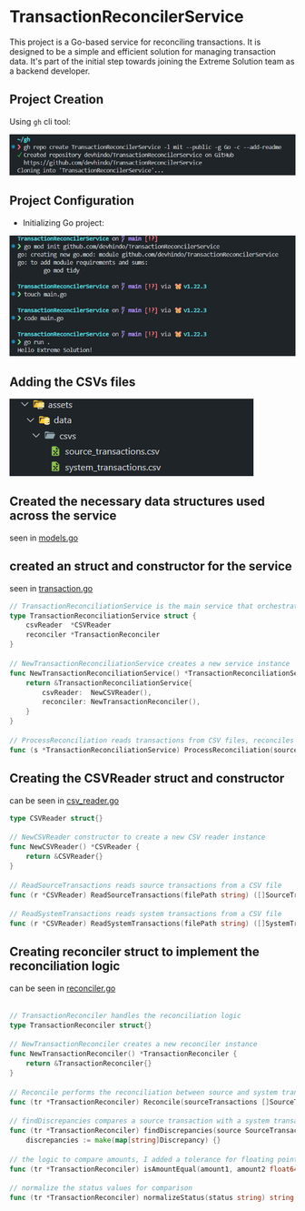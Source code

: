 # TransactionReconcilerService

This project is a Go-based service for reconciling transactions. It is designed to be a simple and efficient solution for managing transaction data. It's part of the initial step towards joining the Extreme Solution team as a backend developer.

## Project Creation

Using `gh` cli tool:

![Project Creation](./assets/imgs/projecCreation.png)

## Project Configuration


- Initializing Go project:

![Initializing Go project](./assets/imgs/initGoProject.png)

## Adding the CSVs files

![Adding the CSVs files](./assets/imgs/CSVsFiles.png)

## Created the necessary data structures used across the service

seen in [models.go](./models.go)



## created an struct and constructor for the service

seen in [transaction.go](./transaction.go)

```Go
// TransactionReconciliationService is the main service that orchestrates the reconciliation process
type TransactionReconciliationService struct {
	csvReader  *CSVReader
	reconciler *TransactionReconciler
}

// NewTransactionReconciliationService creates a new service instance
func NewTransactionReconciliationService() *TransactionReconciliationService {
	return &TransactionReconciliationService{
		csvReader:  NewCSVReader(),
		reconciler: NewTransactionReconciler(),
	}
}

// ProcessReconciliation reads transactions from CSV files, reconciles them, and returns the result
func (s *TransactionReconciliationService) ProcessReconciliation(sourceFilePath, systemFilePath string) (*ReconciliationResult, error)


```
## Creating the CSVReader struct and constructor

can be seen in [csv_reader.go](./csv_reader.go)

```Go
type CSVReader struct{}

// NewCSVReader constructor to create a new CSV reader instance
func NewCSVReader() *CSVReader {
	return &CSVReader{}
}

// ReadSourceTransactions reads source transactions from a CSV file
func (r *CSVReader) ReadSourceTransactions(filePath string) ([]SourceTransaction, error) {}

// ReadSystemTransactions reads system transactions from a CSV file
func (r *CSVReader) ReadSystemTransactions(filePath string) ([]SystemTransaction, error) {}
```
## Creating reconciler struct to implement the reconciliation logic

can be seen in [reconciler.go](./reconciler.go)

```Go

// TransactionReconciler handles the reconciliation logic
type TransactionReconciler struct{}

// NewTransactionReconciler creates a new reconciler instance
func NewTransactionReconciler() *TransactionReconciler {
	return &TransactionReconciler{}
}

// Reconcile performs the reconciliation between source and system transactions
func (tr *TransactionReconciler) Reconcile(sourceTransactions []SourceTransaction, systemTransactions []SystemTransaction) *ReconciliationResult {}

// findDiscrepancies compares a source transaction with a system transaction and returns discrepancies
func (tr *TransactionReconciler) findDiscrepancies(source SourceTransaction, system SystemTransaction) map[string]Discrepancy {
	discrepancies := make(map[string]Discrepancy) {}

// the logic to compare amounts, I added a tolerance for floating point percision
func (tr *TransactionReconciler) isAmountEqual(amount1, amount2 float64) bool {}

// normalize the status values for comparison
func (tr *TransactionReconciler) normalizeStatus(status string) string
```
